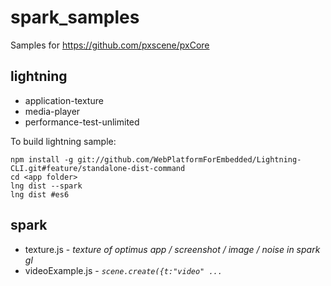 # spark_samples

Samples for https://github.com/pxscene/pxCore

## lightning
  * application-texture
  * media-player
  * performance-test-unlimited

To build lightning sample:
```
npm install -g git://github.com/WebPlatformForEmbedded/Lightning-CLI.git#feature/standalone-dist-command
cd <app folder>
lng dist --spark
lng dist #es6
```

## spark
  * texture.js - _texture of optimus app / screenshot / image / noise in spark gl_
  * videoExample.js - _`scene.create({t:"video" ...`_
